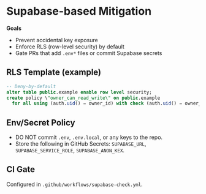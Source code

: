 # Supabase-based Mitigation

**Goals**
- Prevent accidental key exposure
- Enforce RLS (row-level security) by default
- Gate PRs that add `.env*` files or commit Supabase secrets


## RLS Template (example)
```sql
-- Deny-by-default
alter table public.example enable row level security;
create policy \"owner_can_read_write\" on public.example
  for all using (auth.uid() = owner_id) with check (auth.uid() = owner_id);
```

## Env/Secret Policy
- DO NOT commit `.env`, `.env.local`, or any keys to the repo.
- Store the following in GitHub Secrets: `SUPABASE_URL`, `SUPABASE_SERVICE_ROLE`, `SUPABASE_ANON_KEX`.

## CI Gate
Configured in `.github/workflows/supabase-check.yml`.
